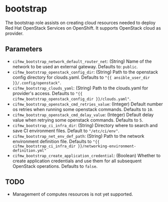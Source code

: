 # bootstrap
The bootstrap role assists on creating cloud resources needed to deploy Red Hat OpenStack Services on OpenShift.
It supports OpenStack cloud as provider.

## Parameters
* `cifmw_bootstrap_network_default_router_net`: (String) Name of the network to be used an external gateway. Defaults to: `public`.
* `cifmw_bootstrap_openstack_config_dir`: (String) Path to the openstack config directory for clouds.yaml. Defaults to `"{{ ansible_user_dir }}/.config/openstack"`.
* `cifmw_bootstrap_clouds_yaml`: (String) Path to the clouds.yaml for provider's access. Defaults to `"{{ cifmw_bootstrap_openstack_config_dir }}/clouds.yaml"`.
* `cifmw_bootstrap_openstack_cmd_retries_value`: (Integer) Default number os retries when running some openstack commands. Defaults to `10`.
* `cifmw_bootstrap_openstack_cmd_delay_value`: (Integer) Default delay value when retrying some openstack commands. Defaults to `5`.
* `cifmw_bootstrap_ci_infra_dir`: (String) Directory where to search and save CI environment files. Default to `"/etc/ci/env"`.
* `cifmw_bootstrap_net_env_def_path`: (String) Path to the network environment definition file. Defaults to `"{{ cifmw_bootstrap_ci_infra_dir }}/networking-environment-definition.yml"`
* `cifmw_bootstrap_create_application_credential`: (Boolean) Whether to create application credentials and use them for all subsequent OpenStack operations. Defaults to `false`.

## TODO
* Management of computes resources is not yet supported.